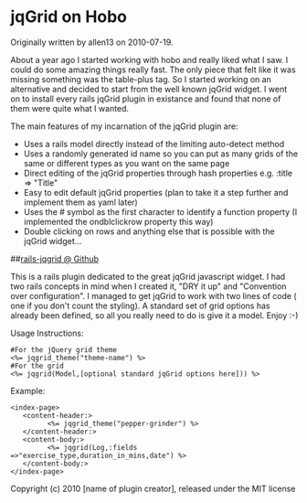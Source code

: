 # jqGrid on Hobo

Originally written by allen13 on 2010-07-19.

About a year ago I started working with hobo and really liked what I saw. I could do some amazing things really fast. The only piece that felt like it was missing something was the table-plus tag. So I started working on an alternative and decided to start from the well known jqGrid widget. I went on to install every rails jqGrid plugin in existance and found that none of them were quite what I wanted.

The main features of my incarnation of the jqGrid plugin are:
 - Uses a rails model directly instead of the limiting auto-detect method
 - Uses a randomly generated id name so you can put as many grids of the same or different types as you want on the same page
 - Direct editing of the jqGrid properties through hash properties e.g. :title => "Title"
 - Easy to edit default jqGrid properties (plan to take it a step further and implement them as yaml later)
 - Uses the # symbol as the first character to identify a function property (I implemented the ondblclickrow property this way)
 - Double clicking on rows and anything else that is possible with the jqGrid widget...

##[rails-jqgrid @ Github](http://github.com/allen13/rails-jqgrid)

This is a rails plugin dedicated to the great jqGrid javascript widget. I had two rails concepts in mind when I created 
it, "DRY it up" and "Convention over configuration". I managed to get jqGrid to work with two lines of code ( one if you 
don't count the styling). A standard set of grid options has already been defined, so all you really need to do is give 
it a model. Enjoy :-)

Usage Instructions:

    #For the jQuery grid theme
    <%= jqgrid_theme("theme-name") %>
    #For the grid
    <%= jqgrid(Model,[optional standard jqGrid options here])) %>

Example:

    <index-page>
       <content-header:>
             <%= jqgrid_theme("pepper-grinder") %>
       </content-header:>
       <content-body:>
             <%= jqgrid(Log,:fields =>"exercise_type,duration_in_mins,date") %>
       </content-body:>
    </index-page>


Copyright (c) 2010 [name of plugin creator], released under the MIT license

